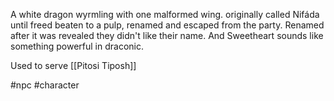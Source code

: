 A white dragon wyrmling with one malformed wing. originally called Nifáda until freed beaten to a pulp, renamed and escaped from the party. Renamed after it was revealed they didn't like their name. And Sweetheart sounds like something powerful in draconic.

Used to serve [[Pitosi Tiposh]] 

#npc #character